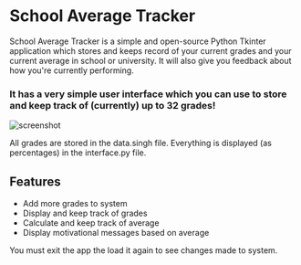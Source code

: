 # School Average Tracker
School Average Tracker is a simple and open-source Python Tkinter application which stores and keeps record of your current grades and your current average in school or university. It will also give you feedback about how you're currently performing.

### It has a very simple user interface which you can use to store and keep track of (currently) up to 32 grades!
![screenshot](https://user-images.githubusercontent.com/84334654/191858203-9d1e647b-e054-439d-b8c2-d9b79e8c3bd2.png)

All grades are stored in the data.singh file. Everything is displayed (as percentages) in the interface.py file.

## Features
- Add more grades to system
- Display and keep track of grades
- Calculate and keep track of average
- Display motivational messages based on average

You must exit the app the load it again to see changes made to system.
